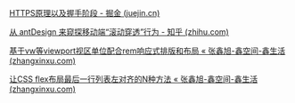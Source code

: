 [HTTPS原理以及握手阶段 - 掘金 (juejin.cn)](https://juejin.cn/post/6844903892765900814)

[从 antDesign 来窥探移动端“滚动穿透”行为 - 知乎 (zhihu.com)](https://zhuanlan.zhihu.com/p/646906842)

[基于vw等viewport视区单位配合rem响应式排版和布局 « 张鑫旭-鑫空间-鑫生活 (zhangxinxu.com)](https://www.zhangxinxu.com/wordpress/2016/08/vw-viewport-responsive-layout-typography/)

[让CSS flex布局最后一行列表左对齐的N种方法 « 张鑫旭-鑫空间-鑫生活 (zhangxinxu.com)](https://www.zhangxinxu.com/wordpress/2019/08/css-flex-last-align/)
